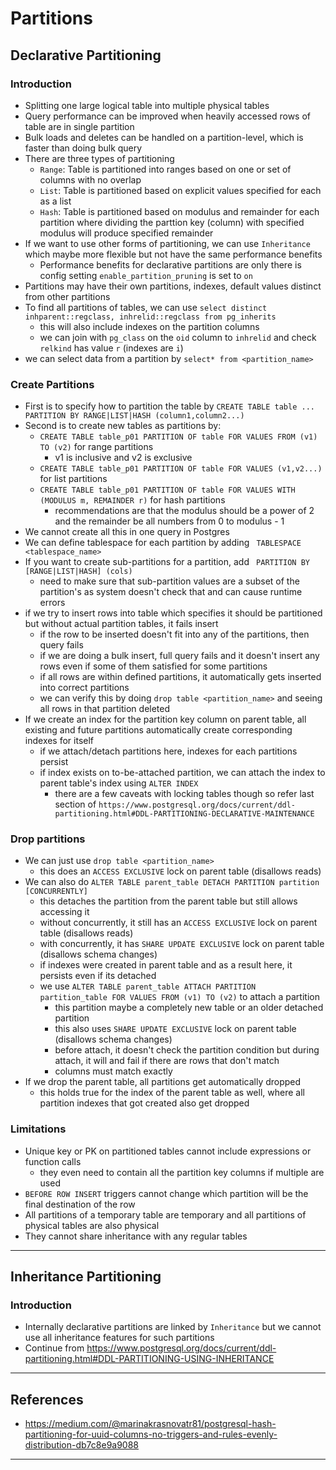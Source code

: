 # Partitions

## Declarative Partitioning

### Introduction

- Splitting one large logical table into multiple physical tables
- Query performance can be improved when heavily accessed rows of table are in single partition
- Bulk loads and deletes can be handled on a partition-level, which is faster than doing bulk query
- There are three types of partitioning
  - `Range`: Table is partitioned into ranges based on one or set of columns with no overlap
  - `List`: Table is partitioned based on explicit values specified for each as a list
  - `Hash`: Table is partitioned based on modulus and remainder for each partition where dividing the parttion key (column) with specified modulus will produce specified remainder
- If we want to use other forms of partitioning, we can use `Inheritance` which maybe more flexible but not have the same performance benefits
  - Performance benefits for declarative partitions are only there is config setting `enable_partition_pruning` is set to `on`
- Partitions may have their own partitions, indexes, default values distinct from other partitions
- To find all partitions of tables, we can use `select distinct inhparent::regclass, inhrelid::regclass from pg_inherits`
  - this will also include indexes on the partition columns
  - we can join with `pg_class` on the `oid` column to `inhrelid` and check `relkind` has value `r` (indexes are `i`)
- we can select data from a partition by `select* from <partition_name>`

### Create Partitions

- First is to specify how to partition the table by `CREATE TABLE table ... PARTITION BY RANGE|LIST|HASH (column1,column2...)`
- Second is to create new tables as partitions by: 
  - `CREATE TABLE table_p01 PARTITION OF table FOR VALUES FROM (v1) TO (v2)` for range partitions
    - v1 is inclusive and v2 is exclusive
  - `CREATE TABLE table_p01 PARTITION OF table FOR VALUES (v1,v2...)` for list partitions
  - `CREATE TABLE table_p01 PARTITION OF table FOR VALUES WITH (MODULUS m, REMAINDER r)` for hash partitions
    - recommendations are that the modulus should be a power of 2 and the remainder be all numbers from 0 to modulus - 1
- We cannot create all this in one query in Postgres
- We can define tablespace for each partition by adding ` TABLESPACE <tablespace_name>`
- If you want to create sub-partitions for a partition, add ` PARTITION BY [RANGE|LIST|HASH] (cols)`
  - need to make sure that sub-partition values are a subset of the partition's as system doesn't check that and can cause runtime errors
- if we try to insert rows into table which specifies it should be partitioned but without actual partition tables, it fails insert
  - if the row to be inserted doesn't fit into any of the partitions, then query fails
  - if we are doing a bulk insert, full query fails and it doesn't insert any rows even if some of them satisfied for some partitions
  - if all rows are within defined partitions, it automatically gets inserted into correct partitions
  - we can verify this by doing `drop table <partition_name>` and seeing all rows in that partition deleted
- If we create an index for the partition key column on parent table, all existing and future partitions automatically create corresponding indexes for itself
  - if we attach/detach partitions here, indexes for each partitions persist
  - if index exists on to-be-attached partition, we can attach the index to parent table's index using `ALTER INDEX`
    - there are a few caveats with locking tables though so refer last section of `https://www.postgresql.org/docs/current/ddl-partitioning.html#DDL-PARTITIONING-DECLARATIVE-MAINTENANCE`

### Drop partitions

- We can just use `drop table <partition_name>`
  - this does an `ACCESS EXCLUSIVE` lock on parent table (disallows reads)
- We can also do `ALTER TABLE parent_table DETACH PARTITION partition [CONCURRENTLY]`
  - this detaches the partition from the parent table but still allows accessing it
  - without concurrently, it still has an `ACCESS EXCLUSIVE` lock on parent table (disallows reads)
  - with concurrently, it has `SHARE UPDATE EXCLUSIVE` lock on parent table (disallows schema changes)
  - if indexes were created in parent table and as a result here, it persists even if its detached
  - we use `ALTER TABLE parent_table ATTACH PARTITION partition_table FOR VALUES FROM (v1) TO (v2)` to attach a partition
    - this partition maybe a completely new table or an older detached partition
    - this also uses `SHARE UPDATE EXCLUSIVE` lock on parent table (disallows schema changes)
    - before attach, it doesn't check the partition condition but during attach, it will and fail if there are rows that don't match
    - columns must match exactly
- If we drop the parent table, all partitions get automatically dropped
  - this holds true for the index of the parent table as well, where all partition indexes that got created also get dropped

### Limitations

- Unique key or PK on partitioned tables cannot include expressions or function calls
  - they even need to contain all the partition key columns if multiple are used
- `BEFORE ROW INSERT` triggers cannot change which partition will be the final destination of the row
- All partitions of a temporary table are temporary and all partitions of physical tables are also physical
- They cannot share inheritance with any regular tables

---

## Inheritance Partitioning

### Introduction

- Internally declarative partitions are linked by `Inheritance` but we cannot use all inheritance features for such partitions
- Continue from https://www.postgresql.org/docs/current/ddl-partitioning.html#DDL-PARTITIONING-USING-INHERITANCE

---

## References

- https://medium.com/@marinakrasnovatr81/postgresql-hash-partitioning-for-uuid-columns-no-triggers-and-rules-evenly-distribution-db7c8e9a9088

---
